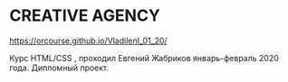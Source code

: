 # CREATIVE AGENCY
https://orcourse.github.io/VladilenI_01_20/

Курс HTML/CSS , проходил Евгений Жабриков январь-февраль 2020 года. Дипломный проект.
